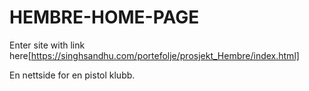 # HEMBRE-HOME-PAGE

Enter site with link here[https://singhsandhu.com/portefolje/prosjekt_Hembre/index.html]

En nettside for en pistol klubb.
